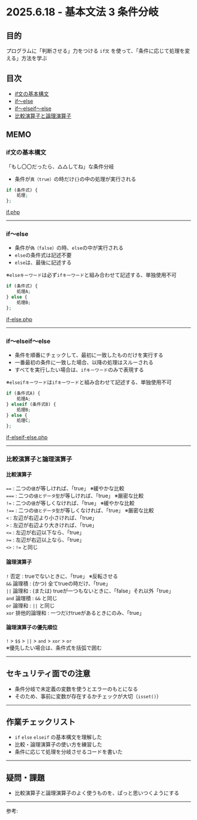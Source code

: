 # 2025.6.18 - 基本文法 3 条件分岐

## 目的

プログラムに「判断させる」力をつける `if文` を使って、「条件に応じて処理を変える」方法を学ぶ  

## 目次

- [if文の基本構文](#1)
- [if～else](#2)
- [if～elseif～else](#3)
- [比較演算子と論理演算子](#4)

## MEMO

<a id="1"></a>

### if文の基本構文

「もし〇〇だったら、△△してね」な条件分岐

- 条件が`真（true）`の時だけ`{}`の中の処理が実行される    

```php
if (条件式) {
    処理;
};
```

[if.php](if.php)

---
<a id="2"></a>

### if～else

- 条件が`偽（false）`の時、`else`の中が実行される    
- `else`の条件式は記述不要
- `else`は、最後に記述する

※`elseキーワード`は必ず`ifキーワード`と組み合わせて記述する、単独使用不可

```php
if (条件式) {
    処理A;
} else {
    処理B;
};
```
[if-else.php](if-else.php)

---
<a id="3"></a>

### if～elseif～else

- 条件を順番にチェックして、最初に一致したものだけを実行する  
- 一番最初の条件に一致した場合、以降の処理はスルーされる  
- すべてを実行したい場合は、`ifキーワード`のみで表現する

※`elseifキーワード`は`ifキーワード`と組み合わせて記述する、単独使用不可

```php
if (条件式A) {
    処理A;
} elseif (条件式B) {
    処理B;
} else {
    処理C;
};
```
[if-elseif-else.php](if-elseif-else.php)

---
<a id="4"></a>

### 比較演算子と論理演算子

#### 比較演算子  

`==` : 二つの`値`が等しければ、「true」 ※緩やかな比較  
`===` : 二つの`値とデータ型`が等しければ、「true」 ※厳密な比較  
`!=` : 二つの`値`が等しくなければ、「true」 ※緩やかな比較  
`!==` : 二つの`値とデータ型`が等しくなければ、「true」 ※厳密な比較  
`<` : 左辺が右辺より小さければ、「true」  
`>` : 左辺が右辺より大きければ、「true」  
`<=` : 左辺が右辺以下なら、「true」  
`>=` : 左辺が右辺以上なら、「true」  
`<>` : `!=` と同じ  

#### 論理演算子  

`!` 否定 : trueでないときに、「true」 ※反転させる  
`&&` 論理積 : (かつ) 全てtrueの時だけ、「true」  
`||` 論理和 : (または) trueが一つもないときに、「false」それ以外「true」  
`and` 論理積 : `&&` と同じ  
`or` 論理和 : `||` と同じ  
`xor` 排他的論理和 : 一つだけtrueがあるときにのみ、「true」  

#### 論理演算子の優先順位  

`!` > `$$` > `||` > `and` > `xor` > `or`  
※優先したい場合は、条件式を括弧で囲む  

---
## セキュリティ面での注意

- 条件分岐で未定義の変数を使うとエラーのもとになる
- そのため、事前に変数が存在するかチェックが大切（`isset()`）

---
## 作業チェックリスト

- `if` `else` `elseif` の基本構文を理解した
- 比較・論理演算子の使い方を練習した
- 条件に応じて処理を分岐させるコードを書いた

---
## 疑問・課題

- 比較演算子と論理演算子のよく使うものを、ぱっと思いつくようにする

---

参考: []()

